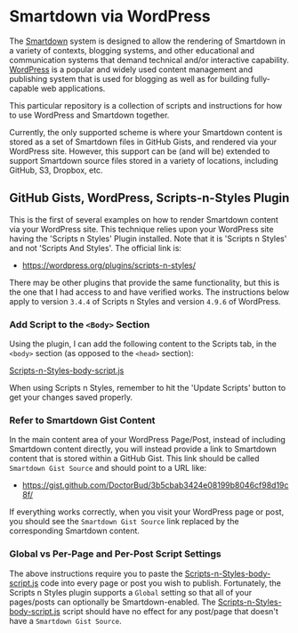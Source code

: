 # Smartdown via WordPress

The [Smartdown](https://www.npmjs.com/package/smartdown) system is designed to allow the rendering of Smartdown in a variety of contexts, blogging systems, and other educational and communication systems that demand technical and/or interactive capability. [WordPress](https://wordpress.org) is a popular and widely used content management and publishing system that is used for blogging as well as for building fully-capable web applications.

This particular repository is a collection of scripts and instructions for how to use WordPress and Smartdown together.

Currently, the only supported scheme is where your Smartdown content is stored as a set of Smartdown files in GitHub Gists, and rendered via your WordPress site. However, this support can be (and will be) extended to support Smartdown source files stored in a variety of locations, including GitHub, S3, Dropbox, etc.


## GitHub Gists, WordPress, Scripts-n-Styles Plugin

This is the first of several examples on how to render Smartdown content via your WordPress site. This technique relies upon your WordPress site having the 'Scripts n Styles' Plugin installed. Note that it is 'Scripts n Styles' and not 'Scripts And Styles'. The official link is:

- https://wordpress.org/plugins/scripts-n-styles/

There may be other plugins that provide the same functionality, but this is the one that I had access to and have verified works. The instructions below apply to version `3.4.4` of Scripts n Styles and version `4.9.6` of WordPress.

### Add Script to the `<Body>` Section

Using the plugin, I can add the following content to the Scripts tab, in the `<body>` section (as opposed to the `<head>` section):

[Scripts-n-Styles-body-script.js](Scripts-n-Styles-body-script.js)

When using Scripts n Styles, remember to hit the 'Update Scripts' button to get your changes saved properly.

### Refer to Smartdown Gist Content

In the main content area of your WordPress Page/Post, instead of including Smartdown content directly, you will instead provide a link to Smartdown content that is stored within a GitHub Gist. This link should be called `Smartdown Gist Source` and should point to a URL like:

-	https://gist.github.com/DoctorBud/3b5cbab3424e08199b8046cf98d19c8f/

If everything works correctly, when you visit your WordPress page or post, you should see the `Smartdown Gist Source` link replaced by the corresponding Smartdown content.

### Global vs Per-Page and Per-Post Script Settings


The above instructions require you to paste the [Scripts-n-Styles-body-script.js](Scripts-n-Styles-body-script.js) code into every page or post you wish to publish. Fortunately, the Scripts n Styles plugin supports a `Global` setting so that all of your pages/posts can optionally be Smartdown-enabled. The [Scripts-n-Styles-body-script.js](Scripts-n-Styles-body-script.js) script should have no effect for any post/page that doesn't have a  `Smartdown Gist Source`.


